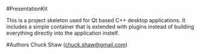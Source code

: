 #PresentationKit

This is a project skeleton used for Qt based C++ desktop applications.  It includes a simple container that is extended with plugins instead of building everything directly into the application instelf.

#Authors
Chuck Shaw (chuck.shaw@gmail.com)
